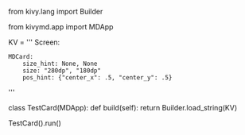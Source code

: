 from kivy.lang import Builder

from kivymd.app import MDApp

KV = '''
Screen:

    MDCard:
        size_hint: None, None
        size: "280dp", "180dp"
        pos_hint: {"center_x": .5, "center_y": .5}
'''


class TestCard(MDApp):
    def build(self):
        return Builder.load_string(KV)


TestCard().run()
